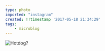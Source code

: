 ```yaml
---
type: photo
imported: "instagram"
created: !!timestamp '2017-05-18 21:34:29'
tags:
    - microblog
---
```

![Hotdog?](/media/images/photos/2017/05/459085b41803c4489427ca40e71f3ca9.jpg)

